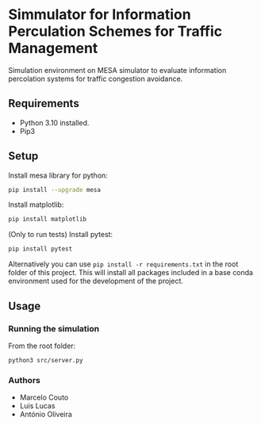 # Simmulator for Information Perculation Schemes for Traffic Management

Simulation environment on MESA simulator to evaluate information percolation systems for traffic congestion avoidance.

## Requirements

- Python 3.10 installed.
- Pip3

## Setup

Install mesa library for python:
```sh
pip install --upgrade mesa
```

Install matplotlib:
```sh
pip install matplotlib
```

(Only to run tests) Install pytest:
```sh
pip install pytest
```

Alternatively you can use ```pip install -r requirements.txt``` in the root folder of this project. This will install all packages included in a base conda environment used for the development of the project.

## Usage

### Running the simulation

From the root folder:

```
python3 src/server.py
```

### Authors 

- Marcelo Couto
- Luis Lucas
- António Oliveira

